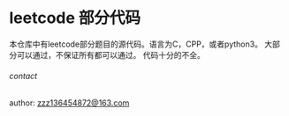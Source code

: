 # leetcode 部分代码

本仓库中有leetcode部分题目的源代码。语言为C，CPP，或者python3。
大部分可以通过，不保证所有都可以通过。
代码十分的不全。

###### contact 

author: zzz136454872@163.com


